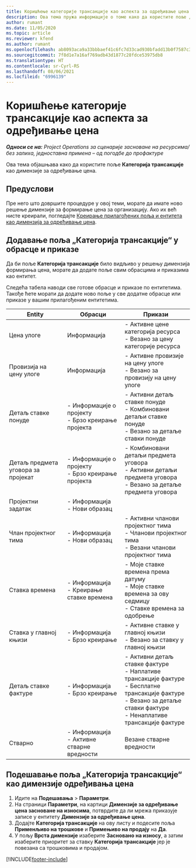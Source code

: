 ```yaml
---
title: Коришћење категорије трансакције као аспекта за одређивање цена
description: Ова тема пружа информације о томе како да користите поље „Категорија трансакције“ као димензије за одређивање цена.
author: rumant
ms.date: 11/05/2020
ms.topic: article
ms.reviewer: kfend
ms.author: rumant
ms.openlocfilehash: ab8093aca9a33bbbaef41c6fc7d33cad930bfadd13b0f7587c3de9032ac0d630
ms.sourcegitcommit: 7f8d1e7a16af769adb43d1877c28fdce53975db8
ms.translationtype: HT
ms.contentlocale: sr-Cyrl-RS
ms.lasthandoff: 08/06/2021
ms.locfileid: "6996139"
---
```

# <a name="use-transaction-category-as-a-pricing-dimension"></a>Коришћење категорије трансакције као аспекта за одређивање цена


_**Односи се на:** Project Operations за сценарије засноване на ресурсима/без залиха, једноставна примена – од погодбе до профактуре_


Ова тема објашњава како да користите поље **Категорија трансакције** као димензије за одређивање цена. 

## <a name="prerequisites"></a>Предуслови
Пре него што довршите процедуре у овој теми, морате да имате ново решење димензије за формирање цена за организацију. Ако их већ нисте креирали, погледајте [Креирање прилагођених поља и ентитета као димензија за одређивање цена](create-custom-fields-entities-pricing-dimensions.md).

## <a name="add-the-transaction-category-field-to-forms-and-views"></a>Додавање поља „Категорија трансакције“ у обрасце и приказе
Да би поље **Категорија трансакције** било видљиво у решењу димензија формирања цена, морате да додате поље свим обрасцима и приказима као ентитет.

Следећа табела наводи све готове обрасце и приказе по ентитетима. Такође ћете морати да додате ново поље у све додатне обрасце или приказе у вашим прилагођеним ентитетима.

|  Entity        | Обрасци     |Прикази        |
| ------------------------------|---------------------------------|----------------------------------|
|  Цена улоге| Информација |- Активне цене категорија ресурса<br> - Везано за цену категорије ресурса |
|  Провизија на цену улоге| Информација|- Активне провизије на цену улоге<br>- Везано за провизију на цену улоге |
|  Детаљ ставке понуде|- Информације о пројекту<br>- Брзо креирање пројекта| - Активни детаљ ставке понуде<br>- Комбиновани детаљи ставке понуде<br>- Везано за детаље ставки понуде |
|  Детаљ предмета уговора за пројекат|- Информације о пројекту<br>- Брзо креирање пројекта|- Комбиновани детаљи предмета уговора<br>- Активни детаљи предмета уговора<br>- Везано за детаље предмета уговора |
|  Пројектни задатак|- Информација<br>- Нови образац| &nbsp; |
|  Члан пројектног тима|- Информација<br>- Нови образац|- Активни чланови пројектног тима<br>- Чланови пројектног тима<br>- Везани чланови пројектног тима |
|  Ставка времена|- Информација<br>- Креирање ставке времена|- Моје ставке времена према датуму<br>- Моје ставке времена за ову седмицу<br>- Ставке времена за одобрење|
|  Ставка у главној књизи|- Информација<br>- Брзо креирање|- Активне ставке у главној књизи<br>- Везано за ставку у главној књизи|
|  Детаљ ставке фактуре|- Информација<br>- Брзо креирање|- Активни детаљ ставке фактуре<br>- Наплативе трансакције фактуре<br>- Бесплатне трансакције фактуре<br>- Везано за детаље ставки фактуре <br>- Ненаплативе трансакције фактуре|
|  Стварно|- Информација<br>- Активне стварне вредности| Везане стварне вредности |

## <a name="set-up-the-transaction-category-field-as-a-pricing-dimension"></a>Подешавање поља „Категорија трансакције“ као димензије одређивања цена

1. Идите на **Подешавања** > **Параметри**. 
2. На страници **Параметри**, на картици **Димензије за одређивање цена засноване на износима**, потврдите да ли мрежа приказује записе у ентитету **Димензије за одређивање цена**.
3. Додајте **Категорија трансакције** на ову листу и подесите поља **Применљиво на трошкове** и **Примењиво на продају** на **Да**.
4. У пољу **Врста димензије** изаберите **Засновано на износу**, а затим изаберите приоритет за ставку **Категорија трансакције** јер је повезана са трошковима и продајом.


[!INCLUDE[footer-include](../includes/footer-banner.md)]